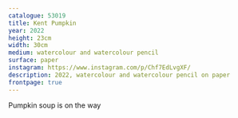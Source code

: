 ```yaml
---
catalogue: 53019
title: Kent Pumpkin
year: 2022
height: 23cm
width: 30cm
medium: watercolour and watercolour pencil
surface: paper
instagram: https://www.instagram.com/p/Chf7EdLvgXF/
description: 2022, watercolour and watercolour pencil on paper
frontpage: true
---
```

Pumpkin soup is on the way
